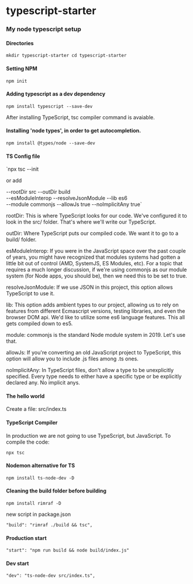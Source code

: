 # typescript-starter
### My node typescript setup

#### Directories
`mkdir typescript-starter
cd typescript-starter`

#### Setting NPM
`npm init`

#### Adding typescript as a dev dependency
`npm install typescript --save-dev`

After installing TypeScript, tsc compiler command is avaiable.

#### Installing 'node types', in order to get autocompletion.
`npm install @types/node --save-dev`

#### TS Config file
`npx tsc --init 

or add 

--rootDir src --outDir build \
--esModuleInterop --resolveJsonModule --lib es6 \
--module commonjs --allowJs true --noImplicitAny true`

rootDir: This is where TypeScript looks for our code. We've configured it to look in the src/ folder. That's where we'll write our TypeScript.

outDir: Where TypeScript puts our compiled code. We want it to go to a build/ folder.

esModuleInterop: If you were in the JavaScript space over the past couple of years, you might have recognized that modules systems had gotten a little bit out of control (AMD, SystemJS, ES Modules, etc). For a topic that requires a much longer discussion, if we're using commonjs as our module system (for Node apps, you should be), then we need this to be set to true.

resolveJsonModule: If we use JSON in this project, this option allows TypeScript to use it.

lib: This option adds ambient types to our project, allowing us to rely on features from different Ecmascript versions, testing libraries, and even the browser DOM api. We'd like to utilize some es6 language features. This all gets compiled down to es5.

module: commonjs is the standard Node module system in 2019. Let's use that.

allowJs: If you're converting an old JavaScript project to TypeScript, this option will allow you to include .js files among .ts ones.

noImplicitAny: In TypeScript files, don't allow a type to be unexplicitly specified. Every type needs to either have a specific type or be explicitly declared any. No implicit anys.

#### The hello world
Create a file: src/index.ts

#### TypeScript Compiler
In production we are not going to use TypeScript, but JavaScript. To compile the code:

`npx tsc`

#### Nodemon alternative for TS
`npm install ts-node-dev -D`

#### Cleaning the build folder before building
`npm install rimraf -D`

new script in package.json

`"build": "rimraf ./build && tsc",`

#### Production start

`"start": "npm run build && node build/index.js"`

#### Dev start
`"dev": "ts-node-dev src/index.ts",`


